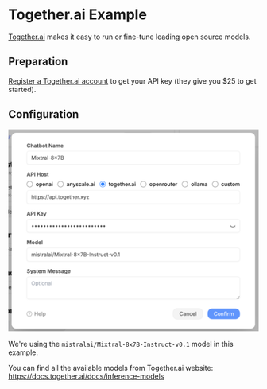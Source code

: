 # Together.ai Example

[Together.ai](https://www.together.ai) makes it easy to run or fine-tune leading open source models.

## Preparation

[Register a Together.ai account](https://api.together.xyz/settings/api-keys) to get your API key (they give you $25 to get started).

## Configuration

![](../../assets/custom-bots/together.png)

We're using the `mistralai/Mixtral-8x7B-Instruct-v0.1` model in this example.

You can find all the available models from Together.ai website: <https://docs.together.ai/docs/inference-models>
